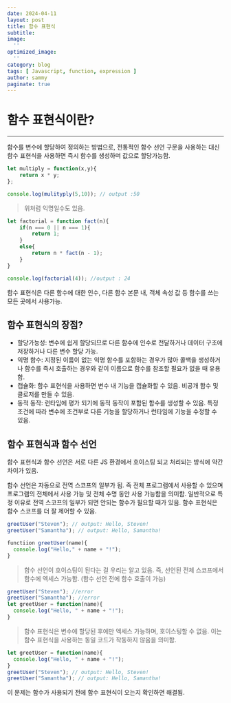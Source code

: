 ```yaml
---
date: 2024-04-11
layout: post
title: 함수 표현식
subtitle:  
image: 
  ''
optimized_image:    
  ''
category: blog
tags: [ Javascript, function, expression ]
author: sammy
paginate: true
---
```


# 함수 표현식이란?

*****
함수를 변수에 할당하여 정의하는 방법으로, 전통적인 함수 선언 구문을 사용하는 대신 함수 표현식을 사용하면 즉시 함수를 생성하며 값으로 할당가능함.

```js
let multiply = function(x,y){
    return x * y;
};

console.log(mulityply(5,10)); // output :50
```
> 위처럼 익명일수도 있음.

```js
let factorial = function fact(n){
    if(n === 0 || n === 1){
        return 1;
    }
    else{
        return n * fact(n - 1);
    }
}

console.log(factorial(4)); //output : 24
```
함수 표현식은 다른 함수에 대한 인수, 다른 함수 본문 내, 객체 속성 값 등 함수를 쓰는 모든 곳에서 사용가능.

## 함수 표현식의 장점?
* 할당가능성: 변수에 쉽게 할당되므로 다른 함수에 인수로 전달하거나 데이터 구조에 저장하거나 다른 변수 할당 가능.
* 익명 함수: 지정된 이름이 없는 익명 함수를 포함하는 경우가 많아 콜백을 생성하거나 함수를 즉시 호출하는 경우와 같이 이름으로 함수를 참조할 필요가 없을 때 유용함.
* 캡슐화: 함수 표현식을 사용하면 변수 내 기능을 캡슐화할 수 있음. 비공개 함수 및 클로저를 만들 수 있음.
* 동적 동작: 런타임에 평가 되기에 동적 동작이 포함된 함수를 생성할 수 있음. 특정 조건에 따라 변수에 조건부로 다른 기능을 할당하거나 런타임에 기능을 수정할 수 있음.

## 함수 표현식과 함수 선언
함수 표현식과 함수 선언은 서로 다른 JS 환경에서 호이스팅 되고 처리되는 방식에 약간 차이가 있음.

함수 선언은 자동으로 전역 스코프의 일부가 됨. 즉 전체 프로그램에서 사용할 수 있으며 프로그램의 전체에서 사용 가능 및 전체 수명 동안 사용 가능함을 의미함. 일반적으로 특정 이유로 전역 스코프의 일부가 되면 안되는 함수가 필요할 때가 있음. 함수 표현식은 함수 스코프를 더 잘 제어할 수 있음.


```js
greetUser("Steven"); // output: Hello, Steven!
greetUser("Samantha"); // output: Hello, Samantha!

functiion greetUser(name){
  console.log("Hello," + name + "!");
}
```
> 함수 선언이 호이스팅이 된다는 걸 우리는 알고 있음. 즉, 선언된 전체 스코프에서 함수에 엑세스 가능함.
(함수 선언 전에 함수 호출이 가능)

```js
greetUser("Steven"); //error
greetUser("Samantha"); //error
let greetUser = function(name){
  console.log("Hello, " + name + "!");
}
```
> 함수 표현식은 변수에 할당된 후에만 엑세스 가능하며, 호이스팅할 수 없음. 이는 함수 표현식을 사용하는 동일 코드가 작동하지 않음을 의미함.

```js
let greetUser = function(name){
  console.log("Hello, " + name + "!");
}
greetUser("Steven"); // output: Hello, Steven!
greetUser("Samantha"); // output: Hello, Samantha!
``` 
이 문제는 함수가 사용되기 전에 함수 표현식이 오는지 확인하면 해결됨.